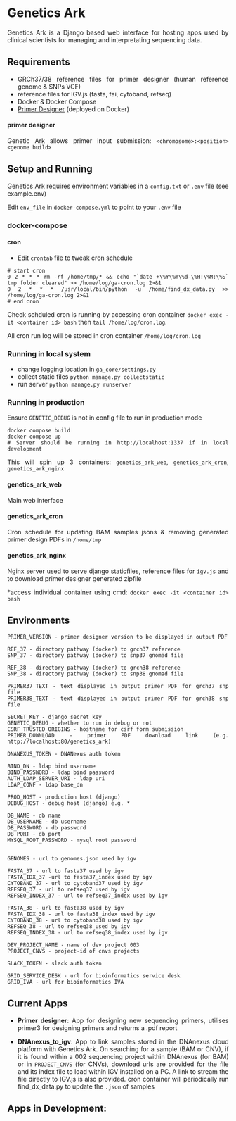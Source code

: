 <div style="text-align: justify">

# Genetics Ark

Genetics Ark is a Django based web interface for hosting apps used by clinical scientists for managing and interpretating sequencing data.

## Requirements

- GRCh37/38 reference files for primer designer (human reference genome & SNPs VCF)
- reference files for IGV.js (fasta, fai, cytoband, refseq)
- Docker & Docker Compose
- [Primer Designer](https://github.com/eastgenomics/primer_designer) (deployed on Docker)

#### primer designer
Genetic Ark allows primer input submission: `<chromosome>:<position> <genome build>`

  
## Setup and Running 

Genetics Ark requires environment variables in a `config.txt` or `.env` file (see example.env)
  
Edit `env_file` in `docker-compose.yml` to point to your `.env` file

### docker-compose

#### cron
- Edit `crontab` file to tweak cron schedule
```
# start cron
0 2 * * * rm -rf /home/tmp/* && echo "`date +\%Y\%m\%d-\%H:\%M:\%S` tmp folder cleared" >> /home/log/ga-cron.log 2>&1
0 2 * * * /usr/local/bin/python -u /home/find_dx_data.py >> /home/log/ga-cron.log 2>&1
# end cron
```
Check schduled cron is running by accessing cron container `docker exec -it <container id> bash` then `tail /home/log/cron.log`. 

All cron run log will be stored in cron container `/home/log/cron.log`

### Running in local system
- change logging location in `ga_core/settings.py`
- collect static files `python manage.py collectstatic`
- run server `python manage.py runserver`

### Running in production
Ensure `GENETIC_DEBUG` is not in config file to run in production mode
```
docker compose build
docker compose up
# Server should be running in http://localhost:1337 if in local development
```
This will spin up 3 containers: `genetics_ark_web`, `genetics_ark_cron`, `genetics_ark_nginx`

#### genetics_ark_web
Main web interface

#### genetics_ark_cron
Cron schedule for updating BAM samples jsons & removing generated primer design PDFs in `/home/tmp`

#### genetics_ark_nginx
Nginx server used to serve django staticfiles, reference files for `igv.js` and to download primer designer generated zipfile

*access individual container using cmd: `docker exec -it <container id> bash`

## Environments
```
PRIMER_VERSION - primer designer version to be displayed in output PDF

REF_37 - directory pathway (docker) to grch37 reference
SNP_37 - directory pathway (docker) to snp37 gnomad file

REF_38 - directory pathway (docker) to grch38 reference
SNP_38 - directory pathway (docker) to snp38 gnomad file

PRIMER37_TEXT - text displayed in output primer PDF for grch37 snp file
PRIMER38_TEXT - text displayed in output primer PDF for grch38 snp file

SECRET_KEY - django secret key
GENETIC_DEBUG - whether to run in debug or not
CSRF_TRUSTED_ORIGINS - hostname for csrf form submission
PRIMER_DOWNLOAD - primer PDF download link (e.g. http://localhost:80/genetics_ark)

DNANEXUS_TOKEN - DNANexus auth token

BIND_DN - ldap bind username
BIND_PASSWORD - ldap bind password
AUTH_LDAP_SERVER_URI - ldap uri
LDAP_CONF - ldap base_dn

PROD_HOST - production host (django)
DEBUG_HOST - debug host (django) e.g. *

DB_NAME - db name
DB_USERNAME - db username
DB_PASSWORD - db password
DB_PORT - db port
MYSQL_ROOT_PASSWORD - mysql root password


GENOMES - url to genomes.json used by igv

FASTA_37 - url to fasta37 used by igv
FASTA_IDX_37 -url to fasta37_index used by igv
CYTOBAND_37 - url to cytoband37 used by igv
REFSEQ_37 - url to refseq37 used by igv
REFSEQ_INDEX_37 - url to refseq37_index used by igv

FASTA_38 - url to fasta38 used by igv
FASTA_IDX_38 - url to fasta38_index used by igv
CYTOBAND_38 - url to cytoband38 used by igv
REFSEQ_38 - url to refseq38 used by igv
REFSEQ_INDEX_38 - url to refseq38_index used by igv

DEV_PROJECT_NAME - name of dev project 003
PROJECT_CNVS - project-id of cnvs projects

SLACK_TOKEN - slack auth token

GRID_SERVICE_DESK - url for bioinformatics service desk
GRID_IVA - url for bioinformatics IVA
```

## Current Apps

 - **Primer designer**: App for designing new sequencing primers, utilises primer3 for designing primers and returns a .pdf report
  
 - **DNAnexus_to_igv**: App to link samples stored in the DNAnexus cloud platform with Genetics Ark. On searching for a sample (BAM or CNV), if it is found within a 002 sequencing project within DNAnexus (for BAM) or in `PROJECT_CNVS` (for CNVs), download urls are provided for the file and its index file to load within IGV installed on a PC. A link to stream the file directly to IGV.js is also provided. cron container will periodically run find_dx_data.py to update the `.json` of samples
  
## Apps in Development:
